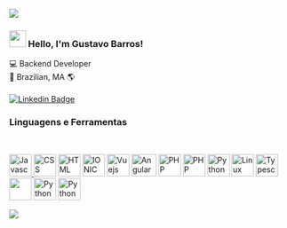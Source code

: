 <p>
  <a href="https://github.com/anuraghazra/github-readme-stats">
    <img
      align="center"
      src="https://github-readme-stats.vercel.app/api/top-langs/?username=gustavo3g&count_private=true&layout=compact&theme=dark&custom_title=Linguagens%20Mais%20Usadas"
    />
  </a>
</p>

### <img src="https://media.giphy.com/media/hvRJCLFzcasrR4ia7z/giphy.gif" width="30px"> Hello, I'm Gustavo Barros!

💻 Backend Developer <br>
🏡 Brazilian, MA 🌎 <br>
<br>
[![Linkedin Badge](https://img.shields.io/badge/-Gustavo-6633cc?style=flat-square&logo=Linkedin&logoColor=white&link=https://www.linkedin.com/in/gustavo3g)](https://www.linkedin.com/in/gustavo3g/) 

### Linguagens e Ferramentas

<br/>

<p>
  <a href="https://www.javascript.com/" target="_blank">
    <img
      src="https://devicon.dev/devicon.git/icons/javascript/javascript-original.svg"
      alt="Javascript"
      width="40"
      height="40"
    />
  </a>

  <a>
    <img
      src="https://devicon.dev/devicon.git/icons/css3/css3-original.svg"
      alt="CSS"
      width="40"
      height="40"
    />
  </a>

  <a>
    <img
      src="https://devicon.dev/devicon.git/icons/html5/html5-original.svg"
      alt="HTML"
      width="40"
      height="40"
    />
  </a>
  
  <a>
    <img
      src="https://ionicframework.com/img/meta/logo.png"
      alt="IONIC"
      width="40"
      height="40"
    />
  </a>
  
  <a>
    <img
      src="https://devicon.dev/devicon.git/icons/vuejs/vuejs-original.svg"
      alt="Vuejs"
      width="40"
      height="40"
    />
  </a>
  
   <a>
    <img
      src="https://img2.gratispng.com/20180701/rht/kisspng-angularjs-logo-javascript-security-token-5b38e22b8a3f38.7851363415304545715663.jpg"
      alt="Angular"
      width="45"
      height="40"
    />
  </a>
  
  <a>
    <img
      src="https://upload.wikimedia.org/wikipedia/commons/2/27/PHP-logo.svg"
      alt="PHP"
      width="40"
      height="40"
    />
  </a>

  <a>
    <img
      src="https://cdn.worldvectorlogo.com/logos/codeigniter.svg"
      alt="PHP"
      width="40"
      height="40"
    />
  </a>

  <a>
    <img
      src="https://upload.wikimedia.org/wikipedia/commons/thumb/9/9a/Laravel.svg/1200px-Laravel.svg.png"
      alt="Python"
      width="40"
      height="40"
    />
  </a>
  

  <a>
    <img
      src="https://devicon.dev/devicon.git/icons/linux/linux-original.svg"
      alt="Linux"
      width="40"
      height="40"
    />
  </a>

  <a>
    <img
    src="https://cdn.iconscout.com/icon/free/png-256/node-js-1174925.png"
    alt="Typescript"
    width="40"
    height="40"
    />
  </a>

  <a>
  <img
    src="https://images.ctfassets.net/89x9qkiaqmsu/7hiFIqtipVoEaLsPe1Bbm2/1202cc7c41cca671d0c6e95f0c0fb320/ts.png"
    alt=""
    width="40"
    height="40"
    />
  </a>

  <a>
    <img
    src="https://devicon.dev/devicon.git/icons/python/python-original.svg"
    alt="Python"
    width="40"
    height="40"
    />
  </a>

  <a>
    <img
      src="https://upload.wikimedia.org/wikipedia/commons/thumb/d/d5/Selenium_Logo.png/1200px-Selenium_Logo.png"
      alt="Python"
      width="40"
      height="40"
    />
  </a>

![](https://komarev.com/ghpvc/?username=gustavo3g&color=blue&style=plastic&label=Visualiza%C3%A7%C3%B5es)
<!--
**Gustavo3g/Gustavo3g** is a ✨ _special_ ✨ repository because its `README.md` (this file) appears on your GitHub profile.
